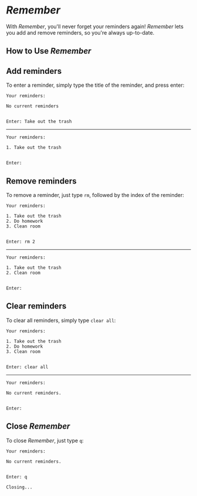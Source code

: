 # *Remember*

With *Remember*, you'll never forget your reminders again! *Remember* lets you add and remove reminders, so you're always up-to-date.

## How to Use *Remember*


## Add reminders

To enter a reminder, simply type the title of the reminder, and press enter: 

```
Your reminders:

No current reminders


Enter: Take out the trash 
```
***
```
Your reminders:

1. Take out the trash


Enter:
```

## Remove reminders

To remove a reminder, just type `rm`, followed by the index of the reminder:

```
Your reminders:

1. Take out the trash
2. Do homework
3. Clean room


Enter: rm 2
```
***
```
Your reminders:

1. Take out the trash
2. Clean room


Enter:
```

## Clear reminders

To clear all reminders, simply type `clear all`:

```
Your reminders:

1. Take out the trash
2. Do homework
3. Clean room


Enter: clear all
```
***
```
Your reminders:

No current reminders.


Enter: 
```

## Close *Remember*

To close *Remember*, just type `q`:

```
Your reminders:

No current reminders.


Enter: q

Closing...

```
